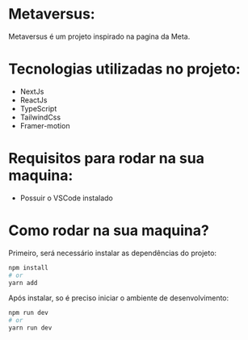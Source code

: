 # Metaversus: 
Metaversus é um projeto inspirado na pagina da Meta. 

# Tecnologias utilizadas no projeto: 
<ul>
    <li> NextJs </li>
    <li> ReactJs</li>
    <li> TypeScript </li>
    <li> TailwindCss </li>
    <li> Framer-motion </li>
</ul>


# Requisitos para rodar na sua maquina: 
<ul>
    <li> Possuir o VSCode instalado </li>
</ul>

# Como rodar na sua maquina? 
<p> Primeiro, será necessário instalar as dependências do projeto: </p>

```bash
npm install
# or
yarn add
```

<p> Após instalar, so é preciso iniciar o ambiente de desenvolvimento: </p>

```bash
npm run dev
# or
yarn run dev
```

